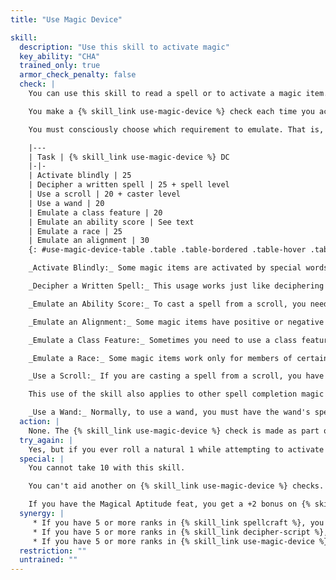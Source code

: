 ```yaml
---
title: "Use Magic Device"

skill:
  description: "Use this skill to activate magic"
  key_ability: "CHA"
  trained_only: true
  armor_check_penalty: false
  check: |
    You can use this skill to read a spell or to activate a magic item. {% skill_link use-magic-device %} lets you use a magic item as if you had the spell ability or class features of another class, as if you were a different race, or as if you were of a different alignment.

    You make a {% skill_link use-magic-device %} check each time you activate a device such as a wand. If you are using the check to emulate an alignment or some other quality in an ongoing manner, you need to make the relevant {% skill_link use-magic-device %} check once per hour.

    You must consciously choose which requirement to emulate. That is, you must know what you are trying to emulate when you make a {% skill_link use-magic-device %} check for that purpose. The DCs for various tasks involving {% skill_link use-magic-device %} checks are summarized on the table below.

    |---
    | Task | {% skill_link use-magic-device %} DC
    |-|-
    | Activate blindly | 25
    | Decipher a written spell | 25 + spell level
    | Use a scroll | 20 + caster level
    | Use a wand | 20
    | Emulate a class feature | 20
    | Emulate an ability score | See text
    | Emulate a race | 25
    | Emulate an alignment | 30
    {: #use-magic-device-table .table .table-bordered .table-hover .table-striped data-caption="Table: Use Magic Device DCs" }

    _Activate Blindly:_ Some magic items are activated by special words, thoughts, or actions. You can activate such an item as if you were using the activation word, thought, or action, even when you're not and even if you don't know it. You do have to perform some equivalent activity in order to make the check. That is, you must speak, wave the item around, or otherwise attempt to get it to activate. You get a special +2 bonus on your {% skill_link use-magic-device %} check if you've activated the item in question at least once before. If you fail by 9 or less, you can't activate the device. If you fail by 10 or more, you suffer a mishap. A mishap means that magical energy gets released but it doesn't do what you wanted it to do. The default mishaps are that the item affects the wrong target or that uncontrolled magical energy is released, dealing {% die_roll 2 6 0 %} points of damage to you. This mishap is in addition to the chance for a mishap that you normally run when you cast a spell from a scroll that you could not otherwise cast yourself.

    _Decipher a Written Spell:_ This usage works just like deciphering a written spell with the {% skill_link spellcraft %} skill, except that the DC is 5 points higher. Deciphering a written spell requires 1 minute of concentration.

    _Emulate an Ability Score:_ To cast a spell from a scroll, you need a high score in the appropriate ability (Intelligence for wizard spells, Wisdom for divine spells, or Charisma for sorcerer or bard spells). Your effective ability score (appropriate to the class you're emulating when you try to cast the spell from the scroll) is your {% skill_link use-magic-device %} check result minus 15. If you already have a high enough score in the appropriate ability, you don't need to make this check.

    _Emulate an Alignment:_ Some magic items have positive or negative effects based on the user's alignment. {% skill_link use-magic-device %} lets you use these items as if you were of an alignment of your choice. You can emulate only one alignment at a time.

    _Emulate a Class Feature:_ Sometimes you need to use a class feature to activate a magic item. In this case, your effective level in the emulated class equals your {% skill_link use-magic-device %} check result minus 20. This skill does not let you actually use the class feature of another class. It just lets you activate items as if you had that class feature. If the class whose feature you are emulating has an alignment requirement, you must meet it, either honestly or by emulating an appropriate alignment with a separate {% skill_link use-magic-device %} check (see above).

    _Emulate a Race:_ Some magic items work only for members of certain races, or work better for members of those races. You can use such an item as if you were a race of your choice. You can emulate only one race at a time.

    _Use a Scroll:_ If you are casting a spell from a scroll, you have to decipher it first. Normally, to cast a spell from a scroll, you must have the scroll's spell on your class spell list. {% skill_link use-magic-device %} allows you to use a scroll as if you had a particular spell on your class spell list. The DC is equal to 20 + the caster level of the spell you are trying to cast from the scroll. In addition, casting a spell from a scroll requires a minimum score (10 + spell level) in the appropriate ability. If you don't have a sufficient score in that ability, you must emulate the ability score with a separate {% skill_link use-magic-device %} check (see above).

    This use of the skill also applies to other spell completion magic items.

    _Use a Wand:_ Normally, to use a wand, you must have the wand's spell on your class spell list. This use of the skill allows you to use a wand as if you had a particular spell on your class spell list. This use of the skill also applies to other spell trigger magic items, such as staffs.
  action: |
    None. The {% skill_link use-magic-device %} check is made as part of the action (if any) required to activate the magic item.
  try_again: |
    Yes, but if you ever roll a natural 1 while attempting to activate an item and you fail, then you can't try to activate that item again for 24 hours.
  special: |
    You cannot take 10 with this skill.

    You can't aid another on {% skill_link use-magic-device %} checks. Only the user of the item may attempt such a check.

    If you have the Magical Aptitude feat, you get a +2 bonus on {% skill_link use-magic-device %} checks.
  synergy: |
     * If you have 5 or more ranks in {% skill_link spellcraft %}, you get a synergy bonus on {% skill_link use-magic-device %} checks related to scrolls.
     * If you have 5 or more ranks in {% skill_link decipher-script %}, you get a synergy bonus on {% skill_link use-magic-device %} checks related to scrolls.
     * If you have 5 or more ranks in {% skill_link use-magic-device %}, you get a +2 bonus to {% skill_link spellcraft %} checks made to decipher spells on scrolls.
  restriction: ""
  untrained: ""
---
```

